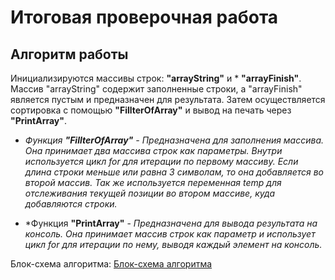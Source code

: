 # Итоговая проверочная работа
## Алгоритм работы
Инициализируются массивы строк: **"arrayString"** и * **"arrayFinish"**. Массив "arrayString" содержит заполненные строки, а "arrayFinish" является пустым и предназначен для результата. Затем осуществляется сортировка с помощью **"FillterOfArray"** и вывод на печать через **"PrintArray"**.

* *Функция **"FillterOfArray"** - Предназначена для заполнения массива. Она принимает два массива строк как параметры. Внутри используется цикл for для итерации по первому массиву. Если длина строки меньше или равна 3 символам, то она добавляется во второй массив. Так же используется переменная temp для отслеживания текущей позиции во втором массиве, куда добавляются строки.*

* *Функция **"PrintArray"** - *Предназначена для вывода результата на консоль. Она принимает массив строк как параметр и использует цикл for для итерации по нему, выводя каждый элемент на консоль.*

Блок-схема алгоритма:
[Блок-схема алгоритма](block_diagram.jpg)
